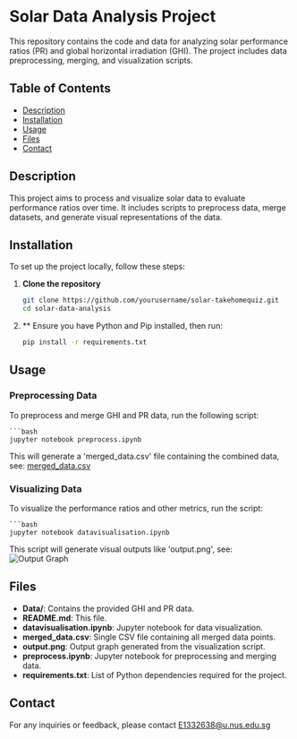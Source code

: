 # Solar Data Analysis Project

This repository contains the code and data for analyzing solar performance ratios (PR) and global horizontal irradiation (GHI). The project includes data preprocessing, merging, and visualization scripts.

## Table of Contents
- [Description](#description)
- [Installation](#installation)
- [Usage](#usage)
- [Files](#files)
- [Contact](#contact)

## Description

This project aims to process and visualize solar data to evaluate performance ratios over time. It includes scripts to preprocess data, merge datasets, and generate visual representations of the data.

## Installation

To set up the project locally, follow these steps:

1. **Clone the repository**
   ```bash
   git clone https://github.com/yourusername/solar-takehomequiz.git
   cd solar-data-analysis
2. ** Ensure you have Python and Pip installed, then run:
   ```bash
   pip install -r requirements.txt

## Usage

### Preprocessing Data

To preprocess and merge GHI and PR data, run the following script:

    ```bash
    jupyter notebook preprocess.ipynb

This will generate a 'merged_data.csv' file containing the combined data, see: [merged_data.csv](merged_data.csv)

### Visualizing Data

To visualize the performance ratios and other metrics, run the script:

    ```bash
    jupyter notebook datavisualisation.ipynb

This script will generate visual outputs like 'output.png', see: ![Output Graph](output.png)

## Files

- **Data/**: Contains the provided GHI and PR data.
- **README.md**: This file.
- **datavisualisation.ipynb**: Jupyter notebook for data visualization.
- **merged_data.csv**: Single CSV file containing all merged data points.
- **output.png**: Output graph generated from the visualization script.
- **preprocess.ipynb**: Jupyter notebook for preprocessing and merging data.
- **requirements.txt**: List of Python dependencies required for the project.


## Contact

For any inquiries or feedback, please contact E1332638@u.nus.edu.sg







  
  


